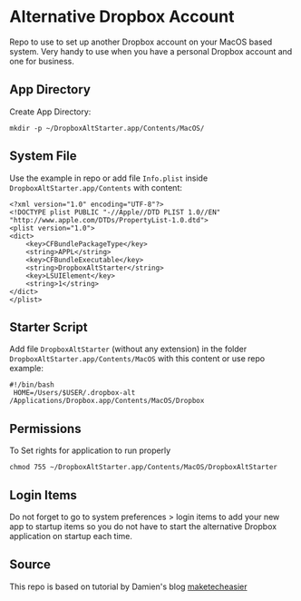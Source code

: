 # Alternative Dropbox Account

Repo to use to set up another Dropbox account on your MacOS based system. Very handy to use when you have a personal Dropbox account and one for business.

## App Directory

Create App Directory:

```
mkdir -p ~/DropboxAltStarter.app/Contents/MacOS/
```

## System File

Use the example in repo or add file  `Info.plist` inside `DropboxAltStarter.app/Contents` with content:

```
<?xml version="1.0" encoding="UTF-8"?>
<!DOCTYPE plist PUBLIC "-//Apple//DTD PLIST 1.0//EN" "http://www.apple.com/DTDs/PropertyList-1.0.dtd">
<plist version="1.0">
<dict>
    <key>CFBundlePackageType</key>
    <string>APPL</string>
    <key>CFBundleExecutable</key>
    <string>DropboxAltStarter</string>
    <key>LSUIElement</key>
    <string>1</string>
</dict>
</plist>
```

## Starter Script


Add file `DropboxAltStarter` (without any extension) in the folder `DropboxAltStarter.app/Contents/MacOS` with this content or use repo example:

```
#!/bin/bash
 HOME=/Users/$USER/.dropbox-alt /Applications/Dropbox.app/Contents/MacOS/Dropbox
 ```

## Permissions

To
Set rights for application to run properly

```
chmod 755 ~/DropboxAltStarter.app/Contents/MacOS/DropboxAltStarter
```

## Login Items

Do not forget to go to system preferences > login items to add your new app to startup items so you do not have to start the alternative Dropbox application on startup each time.

## Source

This repo is based on tutorial by Damien's blog [maketecheasier](https://www.maketecheasier.com/run-multiple-dropbox-accounts-in-mac-and-linux/)
